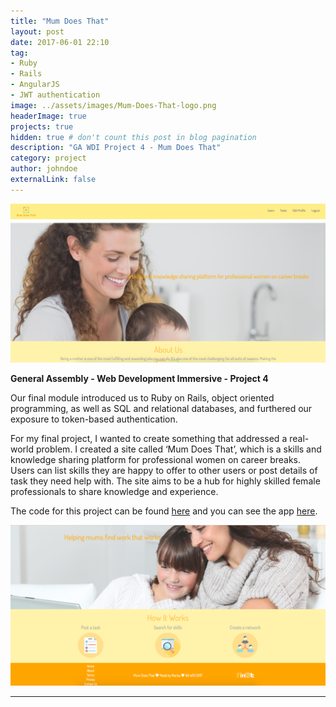 ```yaml
---
title: "Mum Does That"
layout: post
date: 2017-06-01 22:10
tag:
- Ruby
- Rails
- AngularJS
- JWT authentication
image: ../assets/images/Mum-Does-That-logo.png
headerImage: true
projects: true
hidden: true # don't count this post in blog pagination
description: "GA WDI Project 4 - Mum Does That"
category: project
author: johndoe
externalLink: false
---
```



![Screenshot](../assets/images/Mum-Does-That-nav.png)

<strong>General Assembly - Web Development Immersive - Project 4</strong>

Our final module introduced us to Ruby on Rails, object oriented programming, as well as SQL and relational databases, and furthered our exposure to token-based authentication.

For my final project, I wanted to create something that addressed a real-world problem. I created a site called ‘Mum Does That’, which is a skills and knowledge sharing platform for professional women on career breaks. Users can list skills they are happy to offer to other users or post details of task they need help with. The site aims to be a hub for highly skilled female professionals to share knowledge and experience.

The code for this project can be found <a href="https://github.com/MarMinsk/mum-does-that-client">here</a> and you can see the app <a href="https://infinite-taiga-30176.herokuapp.com/">here</a>.

![Screenshot](../assets/images/Mum-Does-That-steps.png)

---
